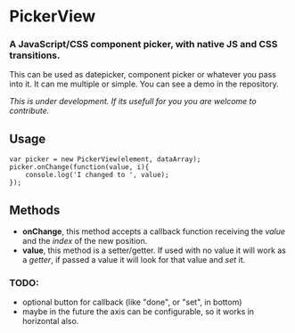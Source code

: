 
# PickerView

### A JavaScript/CSS component picker, with native JS and CSS transitions.



This can be used as datepicker, component picker or whatever you pass into it. It can me multiple or simple.
You can see a demo in the repository.

_This is under development. If its usefull for you you are welcome to contribute._

## Usage

    var picker = new PickerView(element, dataArray);
	picker.onChange(function(value, i){
		console.log('I changed to ', value);
	});


## Methods

 - **onChange**, this method accepts a callback function receiving the _value_ and the _index_ of the new position.
 - **value**, this method is a setter/getter. If used with no value it will work as a _getter_, if passed a value it will look for that value and _set_ it.


### TODO:

 - optional button for callback (like "done", or "set", in bottom)
 - maybe in the future the axis can be configurable, so it works in horizontal also.
